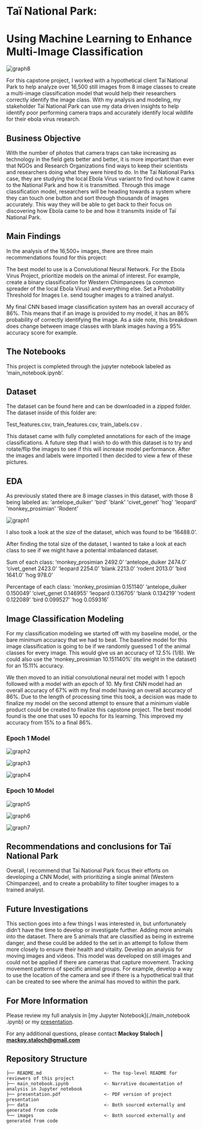 # Taï National Park:
# Using Machine Learning to Enhance Multi-Image Classification

![graph8](./images/tai_map.jpg)

For this capstone project, I worked with a hypothetical client Taï National Park to help analyze over 16,500 still images from 8 image classes to create a multi-image classification model that would help their researchers correctly identify the image class. With my analysis and modeling, my stakeholder Taï National Park can use my data driven insights to help identify poor performing camera traps and accurately identify local wildlife for their ebola virus research.

## Business Objective
With the number of photos that camera traps can take increasing as technology in the field gets better and better, it is more important than ever that NGOs and Research Organizations find ways to keep their scientists and researchers doing what they were hired to do. In the Taï National Parks case, they are studying the local Ebola Virus variant to find out how it came to the National Park and how it is transmitted. Through this image classification model, researchers will be heading towards a system where they can touch one button and sort through thousands of images accurately. This way they will be able to get back to their focus on discovering how Ebola came to be and how it transmits inside of Taï National Park.

## Main Findings
In the analysis of the 16,500+ images, there are three main recommendations found for this project:

The best model to use is a Convolutional Neural Network.
For the Ebola Virus Project, prioritize models on the animal of interest.
For example, create a binary classification for Western Chimpanzees (a common spreader of the local Ebola Virus) and everything else.
Set a Probability Threshold for Images
I.e. send tougher images to a trained analyst.

My final CNN based image classification system has an overall accuracy of 86%. This means that if an image is provided to my model, it has an 86% probability of correctly identifying the image. As a side note, this breakdown does change between image classes with blank images having a 95% accuracy score for example.

## The Notebooks
This project is completed through the jupyter notebook labeled as ‘main_notebook.ipynb’.

## Dataset
The dataset can be found here and can be downloaded in a zipped folder. The dataset inside of this folder are:

Test_features.csv, train_features.csv, train_labels.csv .

This dataset came with fully completed annotations for each of the image classifications. A future step that I wish to do with this dataset is to try and rotate/flip the images to see if this will increase model performance. After the images and labels were imported I then decided to view a few of these pictures.

## EDA
As previously stated there are 8 image classes in this dataset, with those 8 being labeled as:
‘antelope_duiker'
 'bird'
 'blank'
 'civet_genet'
 'hog'
 'leopard'
 'monkey_prosimian'
 'Rodent'


![graph1](./images/classes.png)
 
 
I also took a look at the size of the dataset, which was found to be ‘16488.0’.
 
After finding the total size of the dataset, I wanted to take a look at each class to see if we might have a potential imbalanced dataset.
 
Sum of each class:
‘monkey_prosimian    2492.0’
‘antelope_duiker     2474.0’
‘civet_genet         2423.0’
‘leopard             2254.0’
‘blank               2213.0’
‘rodent              2013.0’
‘bird                1641.0’
‘hog                  978.0’
 
Percentage of each class:
‘monkey_prosimian    0.151140’
‘antelope_duiker     0.150049’
‘civet_genet         0.146955’
‘leopard             0.136705’
‘blank               0.134219’
‘rodent              0.122089’
‘bird                0.099527’
‘hog                 0.059316’
 
 
## Image Classification Modeling
For my classification modeling we started off with my baseline model, or the bare minimum accuracy that we had to beat. The baseline model for this image classification is going to be if we randomly guessed 1 of the animal classes for every image. This would give us an accuracy of 12.5% (1/8). We could also use the ‘monkey_prosimian 10.151140%’ (its weight in the dataset) for an 15.11% accuracy. 
 
We then moved to an initial convolutional neural net model with 1 epoch followed with a model with an epoch of 10. My first CNN model had an overall accuracy of 67% with my final model having an overall accuracy of 86%. Due to the length of processing time this took, a decision was made to finalize my model on the second attempt to ensure that a minimum viable product could be created to finalize this capstone project. The best model found is the one that uses 10 epochs for its learning. This improved my accuracy from 15% to a final 86%.
 
### Epoch 1 Model
 
![graph2](./images/log_loss_1.png)
 
![graph3](./images/accuracy_1.PNG)
 
![graph4](./images/matrix_1.png)
 
### Epoch 10 Model
 
![graph5](./images/log_loss_2.png)
 
![graph6](./images/accuracy_2.PNG)
 
![graph7](./images/matrix_2.png)
 
## Recommendations and conclusions for Taï National Park
Overall, I recommend that Taï National Park focus their efforts on developing a CNN Model, with prioritizing a single animal (Western Chimpanzee), and to create a probability to filter tougher images to a trained analyst. 
 

## Future Investigations
This section goes into a few things I was interested in, but unfortunately didn’t have the time to develop or investigate further.
Adding more animals into the dataset. There are 5 animals that are classified as being in extreme danger, and these could be added to the set in an attempt to follow them more closely to ensure their health and vitality.
Develop an analysis for moving images and videos. This model was developed on still images and could not be applied if there are cameras that capture movement. 
Tracking movement patterns of specific animal groups. For example, develop a way to use the location of the camera and see if there is a hypothetical trail that can be created to see where the animal has moved to within the park.
 
## For More Information
Please review my full analysis in [my Jupyter Notebook](./main_notebook
.ipynb) or my [presentation](./presentation.pdf).
 
For any additional questions, please contact **Mackoy Staloch | mackoy.staloch@gmail.com**
 
## Repository Structure
```
├── README.md                       <- The top-level README for reviewers of this project
├── main_notebook.ipynb             <- Narrative documentation of analysis in Jupyter notebook
├── presentation.pdf                <- PDF version of project presentation
├── data                            <- Both sourced externally and generated from code
└── images                          <- Both sourced externally and generated from code
```
